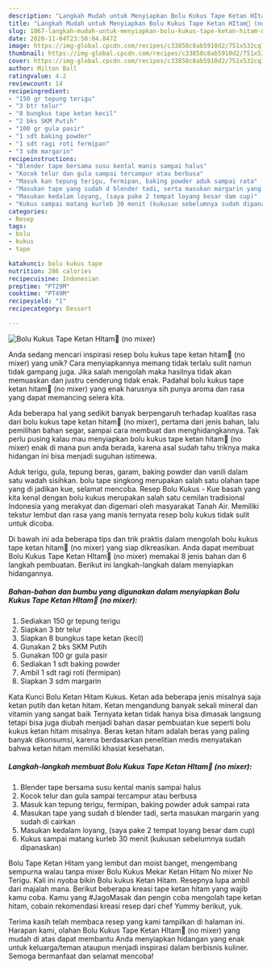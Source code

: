 ```yaml
---
description: "Langkah Mudah untuk Menyiapkan Bolu Kukus Tape Ketan HItam🍴 (no mixer), Bisa Manjain Lidah"
title: "Langkah Mudah untuk Menyiapkan Bolu Kukus Tape Ketan HItam🍴 (no mixer), Bisa Manjain Lidah"
slug: 1867-langkah-mudah-untuk-menyiapkan-bolu-kukus-tape-ketan-hitam-no-mixer-bisa-manjain-lidah
date: 2020-11-04T23:50:04.847Z
image: https://img-global.cpcdn.com/recipes/c33858c8ab5910d2/751x532cq70/bolu-kukus-tape-ketan-hitam🍴-no-mixer-foto-resep-utama.jpg
thumbnail: https://img-global.cpcdn.com/recipes/c33858c8ab5910d2/751x532cq70/bolu-kukus-tape-ketan-hitam🍴-no-mixer-foto-resep-utama.jpg
cover: https://img-global.cpcdn.com/recipes/c33858c8ab5910d2/751x532cq70/bolu-kukus-tape-ketan-hitam🍴-no-mixer-foto-resep-utama.jpg
author: Milton Ball
ratingvalue: 4.2
reviewcount: 14
recipeingredient:
- "150 gr tepung terigu"
- "3 btr telur"
- "8 bungkus tape ketan kecil"
- "2 bks SKM Putih"
- "100 gr gula pasir"
- "1 sdt baking powder"
- "1 sdt ragi roti fermipan"
- "3 sdm margarin"
recipeinstructions:
- "Blender tape bersama susu kental manis sampai halus"
- "Kocok telur dan gula sampai tercampur atau berbusa"
- "Masuk kan tepung terigu, fermipan, baking powder aduk sampai rata"
- "Masukan tape yang sudah d blender tadi, serta masukan margarin yang sudah di cairkan"
- "Masukan kedalam loyang, (saya pake 2 tempat loyang besar dam cup)"
- "Kukus sampai matang kurleb 30 menit (kukusan sebelumnya sudah dipanaskan)"
categories:
- Resep
tags:
- bolu
- kukus
- tape

katakunci: bolu kukus tape 
nutrition: 286 calories
recipecuisine: Indonesian
preptime: "PT29M"
cooktime: "PT49M"
recipeyield: "1"
recipecategory: Dessert

---
```



![Bolu Kukus Tape Ketan HItam🍴 (no mixer)](https://img-global.cpcdn.com/recipes/c33858c8ab5910d2/751x532cq70/bolu-kukus-tape-ketan-hitam🍴-no-mixer-foto-resep-utama.jpg)

Anda sedang mencari inspirasi resep bolu kukus tape ketan hitam🍴 (no mixer) yang unik? Cara menyiapkannya memang tidak terlalu sulit namun tidak gampang juga. Jika salah mengolah maka hasilnya tidak akan memuaskan dan justru cenderung tidak enak. Padahal bolu kukus tape ketan hitam🍴 (no mixer) yang enak harusnya sih punya aroma dan rasa yang dapat memancing selera kita.

Ada beberapa hal yang sedikit banyak berpengaruh terhadap kualitas rasa dari bolu kukus tape ketan hitam🍴 (no mixer), pertama dari jenis bahan, lalu pemilihan bahan segar, sampai cara membuat dan menghidangkannya. Tak perlu pusing kalau mau menyiapkan bolu kukus tape ketan hitam🍴 (no mixer) enak di mana pun anda berada, karena asal sudah tahu triknya maka hidangan ini bisa menjadi suguhan istimewa.

Aduk terigu, gula, tepung beras, garam, baking powder dan vanili dalam satu wadah sisihkan. bolu tape singkong merupakan salah satu olahan tape yang di jadikan kue, selamat mencoba. Resep Bolu Kukus - Kue basah yang kita kenal dengan bolu kukus merupakan salah satu cemilan tradisional Indonesia yang merakyat dan digemari oleh masyarakat Tanah Air. Memiliki tekstur lembut dan rasa yang manis ternyata resep bolu kukus tidak sulit untuk dicoba.


Di bawah ini ada beberapa tips dan trik praktis dalam mengolah bolu kukus tape ketan hitam🍴 (no mixer) yang siap dikreasikan. Anda dapat membuat Bolu Kukus Tape Ketan HItam🍴 (no mixer) memakai 8 jenis bahan dan 6 langkah pembuatan. Berikut ini langkah-langkah dalam menyiapkan hidangannya.

<!--inarticleads1-->

##### Bahan-bahan dan bumbu yang digunakan dalam menyiapkan Bolu Kukus Tape Ketan HItam🍴 (no mixer):

1. Sediakan 150 gr tepung terigu
1. Siapkan 3 btr telur
1. Siapkan 8 bungkus tape ketan (kecil)
1. Gunakan 2 bks SKM Putih
1. Gunakan 100 gr gula pasir
1. Sediakan 1 sdt baking powder
1. Ambil 1 sdt ragi roti (fermipan)
1. Siapkan 3 sdm margarin


Kata Kunci Bolu Ketan Hitam Kukus. Ketan ada beberapa jenis misalnya saja ketan putih dan ketan hitam. Ketan mengandung banyak sekali mineral dan vitamin yang sangat baik Ternyata ketan tidak hanya bisa dimasak langsung tetapi bisa juga diubah menjadi bahan dasar pembuatan kue seperti bolu kukus ketan hitam misalnya. Beras ketan hitam adalah beras yang paling banyak dikonsumsi, karena berdasarkan penelitian medis menyatakan bahwa ketan hitam memiliki khasiat kesehatan. 

<!--inarticleads2-->

##### Langkah-langkah membuat Bolu Kukus Tape Ketan HItam🍴 (no mixer):

1. Blender tape bersama susu kental manis sampai halus
1. Kocok telur dan gula sampai tercampur atau berbusa
1. Masuk kan tepung terigu, fermipan, baking powder aduk sampai rata
1. Masukan tape yang sudah d blender tadi, serta masukan margarin yang sudah di cairkan
1. Masukan kedalam loyang, (saya pake 2 tempat loyang besar dam cup)
1. Kukus sampai matang kurleb 30 menit (kukusan sebelumnya sudah dipanaskan)


Bolu Tape Ketan Hitam yang lembut dan moist banget, mengembang sempurna walau tanpa mixer Bolu Kukus Mekar Ketan Hitam No mixer No Terigu. Kali ini nyoba bikin Bolu kukus Ketan Hitam. Resepnya lupa ambil dari majalah mana. Berikut beberapa kreasi tape ketan hitam yang wajib kamu coba. Kamu yang #JagoMasak dan pengin coba mengolah tape ketan hitam, cobain rekomendasi kreasi resep dari chef Yummy berikut, yuk. 

Terima kasih telah membaca resep yang kami tampilkan di halaman ini. Harapan kami, olahan Bolu Kukus Tape Ketan HItam🍴 (no mixer) yang mudah di atas dapat membantu Anda menyiapkan hidangan yang enak untuk keluarga/teman ataupun menjadi inspirasi dalam berbisnis kuliner. Semoga bermanfaat dan selamat mencoba!

